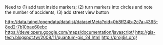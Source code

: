 Need to (1) add text inside markers; (2) turn markers into circles and note the number of accidents; (3) add street view button

http://data.taipei/opendata/datalist/datasetMeta?oid=0b8ff24b-2c7a-4365-8ed2-7b10bae60ebc
https://developers.google.com/maps/documentation/javascript/
http://gis-tech.blogspot.tw/2008/11/quantum-gis_24.html
http://proj4js.org/

